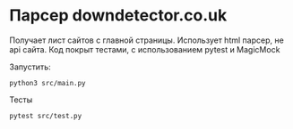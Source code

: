 # Парсер downdetector.co.uk

Получает лист сайтов с главной страницы. Использует html парсер, не api
сайта. Код покрыт тестами, с использованием pytest и MagicMock

Запустить:

    python3 src/main.py

Тесты

    pytest src/test.py
